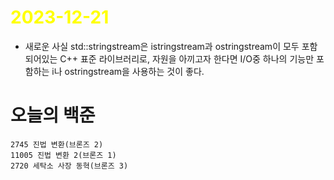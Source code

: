 # <span style="color:yellow">2023-12-21</span>

- 새로운 사실
std::stringstream은 istringstream과 ostringstream이 모두 포함되어있는 C++ 표준 라이브러리로, 자원을 아끼고자 한다면 I/O중 하나의 기능만 포함하는 i나 ostringstream을 사용하는 것이 좋다.


# 오늘의 백준
```level8
2745 진법 변환(브론즈 2)
11005 진법 변환 2(브론즈 1)
2720 세탁소 사장 동혁(브론즈 3)
```